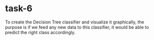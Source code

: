 # task-6
To create the Decision Tree classifier and visualize it graphically, the purpose is if we feed any new data to this classifier, it would be able to predict the right class accordingly.
